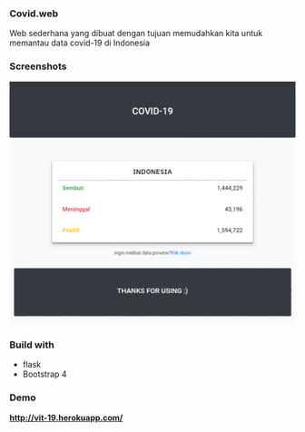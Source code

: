 ### Covid.web
Web sederhana yang dibuat dengan tujuan memudahkan kita untuk memantau data covid-19 di Indonesia

### Screenshots
<img src="demo.png">

### Build with
- flask
- Bootstrap 4

### Demo
<b>http://vit-19.herokuapp.com/</b>
